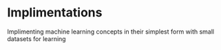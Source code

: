 # Implimentations
 Implimenting machine learning concepts in their simplest form with small datasets for learning
